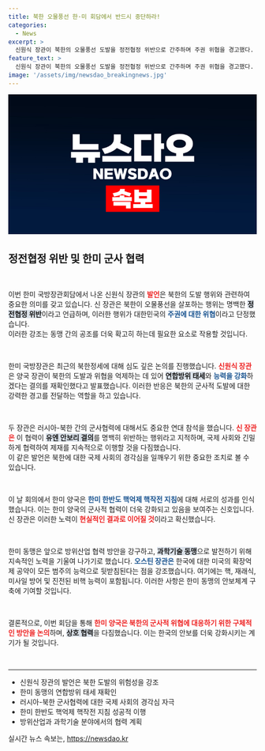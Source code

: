 ```yaml
---
title: 북한 오물풍선 한·미 회담에서 반드시 중단하라!
categories:
  - News
excerpt: >
  신원식 장관이 북한의 오물풍선 도발을 정전협정 위반으로 간주하며 주권 위협을 경고했다. 한미 국방장관은 러·북 군사협력 및 유엔 제재 지속을 재확인하며, 안보 협력 강화를 다짐했다.
feature_text: >
  신원식 장관이 북한의 오물풍선 도발을 정전협정 위반으로 간주하며 주권 위협을 경고했다. 한미 국방장관은 러·북 군사협력 및 유엔 제재 지속을 재확인하며, 안보 협력 강화를 다짐했다.
image: '/assets/img/newsdao_breakingnews.jpg'
---
```


<p><img src="/assets/img/newsdao_breakingnews.jpg" alt="firstkoreanews 속보" /></p>

<h2 data-ke-size="size26">정전협정 위반 및 한미 군사 협력</h2>

<p data-ke-size="size16">&nbsp;</p>

<p>이번 한미 국방장관회담에서 나온 신원식 장관의 <b><span style="color: #ee2323;">발언</span></b>은 북한의 도발 행위와 관련하여 중요한 의미를 갖고 있습니다. 신 장관은 북한이 오물풍선을 살포하는 행위는 명백한 <b><span style="background-color: #21538527;">정전협정 위반</span></b>이라고 언급하며, 이러한 행위가 대한민국의 <b><span style="color: #1a5490;">주권에 대한 위협</span></b>이라고 단정했습니다. <br /> 이러한 강조는 동맹 간의 공조를 더욱 확고히 하는데 필요한 요소로 작용할 것입니다. </p>

<p data-ke-size="size16">&nbsp;</p>

<p>한미 국방장관은 최근의 북한정세에 대해 심도 깊은 논의를 진행했습니다. <b><span style="color: #ee2323;">신원식 장관</span></b>은 양국 장관이 북한의 도발과 위협을 억제하는 데 있어 <b><span style="background-color: #21538527;">연합방위 태세</span></b>와 <b><span style="color: #1a5490;">능력을 강화</span></b>하겠다는 결의를 재확인했다고 발표했습니다. 이러한 반응은 북한의 군사적 도발에 대한 강력한 경고를 전달하는 역할을 하고 있습니다. </p>

<p data-ke-size="size16">&nbsp;</p>

<p>두 장관은 러시아-북한 간의 군사협력에 대해서도 중요한 연대 참석을 했습니다. <b><span style="color: #ee2323;">신 장관은</span></b> 이 협력이 <b><span style="background-color: #21538527;">유엔 안보리 결의</span></b>를 명백히 위반하는 행위라고 지적하며, 국제 사회와 긴밀하게 협력하여 제재를 지속적으로 이행할 것을 다짐했습니다. <br /> 이 같은 발언은 북한에 대한 국제 사회의 경각심을 일깨우기 위한 중요한 조치로 볼 수 있습니다. </p>

<p data-ke-size="size16">&nbsp;</p>

<p>이 날 회의에서 한미 양국은 <b><span style="color: #1a5490;">한미 한반도 핵억제 핵작전 지침</span></b>에 대해 서로의 성과를 인식했습니다. 이는 한미 양국의 군사적 협력이 더욱 강화되고 있음을 보여주는 신호입니다. <br /> 신 장관은 이러한 노력이 <b><span style="color: #ee2323;">현실적인 결과로 이어질 것</span></b>이라고 확신했습니다. </p>

<p data-ke-size="size16">&nbsp;</p>

<p>한미 동맹은 앞으로 방위산업 협력 방안을 강구하고, <b><span style="background-color: #21538527;">과학기술 동맹</span></b>으로 발전하기 위해 지속적인 노력을 기울여 나가기로 했습니다. <b><span style="color: #1a5490;">오스틴 장관은</span></b> 한국에 대한 미국의 확장억제 공약이 모든 범주의 능력으로 뒷받침된다는 점을 강조했습니다. 여기에는 핵, 재래식, 미사일 방어 및 진전된 비핵 능력이 포함됩니다. 이러한 사항은 한미 동맹의 안보체계 구축에 기여할 것입니다. </p>

<p data-ke-size="size16">&nbsp;</p>

<p>결론적으로, 이번 회담을 통해 <b><span style="color: #ee2323;">한미 양국은 북한의 군사적 위협에 대응하기 위한 구체적인 방안을 논의</span></b>하며, <b><span style="background-color: #21538527;">상호 협력</span></b>을 다짐했습니다. 이는 한국의 안보를 더욱 강화시키는 계기가 될 것입니다. </p>

<p data-ke-size="size16">&nbsp;</p>

<hr />

<ul>
    <li>신원식 장관의 발언은 북한 도발의 위험성을 강조</li>
    <li>한미 동맹의 연합방위 태세 재확인</li>
    <li>러시아-북한 군사협력에 대한 국제 사회의 경각심 자극</li>
    <li>한미 한반도 핵억제 핵작전 지침 성공적 이행</li>
    <li>방위산업과 과학기술 분야에서의 협력 계획</li>
</ul>

<p data-ke-size="size16"></p>
실시간 뉴스 속보는, <a href="https://newsdao.kr" rel="dofollow">https://newsdao.kr</a>


